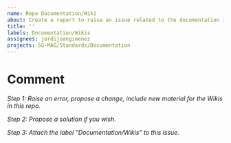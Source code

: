 ```yaml
---
name: Repo Documentation/Wiki
about: Create a report to raise an issue related to the documentation in the Wikis
title: ''
labels: Documentation/Wikis
assignees: jordijoangimenez
projects: 5G-MAG/Standards/Documentation
---
```


# Comment
_Step 1: Raise an error, propose a change, include new material for the Wikis in this repo._

_Step 2: Propose a solution if you wish._

_Step 3: Attach the label "Documentation/Wikis" to this issue._
